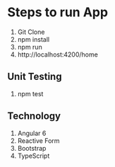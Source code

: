 # Steps to run App

1. Git Clone
2. npm install
3. npm run
4. http://localhost:4200/home

## Unit Testing

1. npm test


## Technology

1. Angular 6
2. Reactive Form
3. Bootstrap
4. TypeScript

